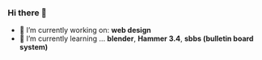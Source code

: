 ### Hi there 👋

<!--
**WolfEye939/WolfEye939** is a ✨ _special_ ✨ repository because its `README.md` (this file) appears on your GitHub profile.

Here are some ideas to get you started:
-->

- 🔭 I’m currently working on: <b>web design</b>
- 🌱 I’m currently learning ... <b>blender</b>, <b>Hammer 3.4</b>, <b>sbbs (bulletin board system)</b>

<!--
- 👯 I’m looking to collaborate on ...
- 🤔 I’m looking for help with ...
- 💬 Ask me about ...
- 📫 How to reach me: ...
- 😄 Pronouns: ...
- ⚡ Fun fact: ...
-->


